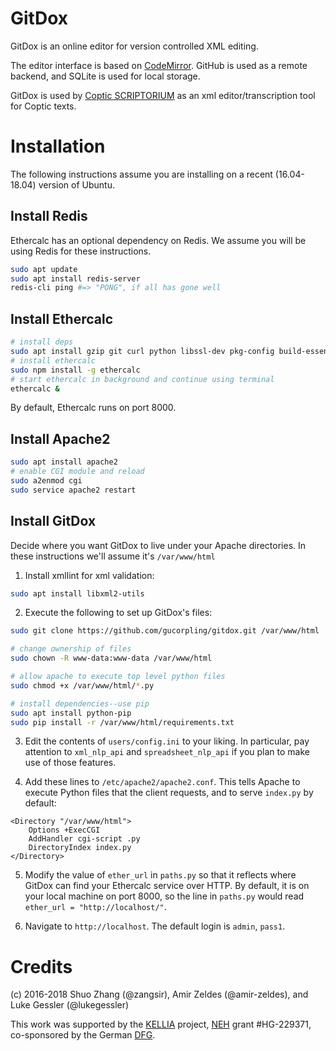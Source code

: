 # GitDox
GitDox is an online editor for version controlled XML editing.

The editor interface is based on [CodeMirror](https://codemirror.net). GitHub is used as a remote backend, and SQLite is used for local storage. 

GitDox is used by [Coptic SCRIPTORIUM](http://copticscriptorium.org/) as an xml editor/transcription tool for Coptic texts. 

# Installation
The following instructions assume you are installing on a recent (16.04-18.04) version of Ubuntu.

## Install Redis
Ethercalc has an optional dependency on Redis. We assume you will be using Redis
for these instructions.

```bash
sudo apt update
sudo apt install redis-server
redis-cli ping #=> "PONG", if all has gone well
```
 
## Install Ethercalc

```bash
# install deps
sudo apt install gzip git curl python libssl-dev pkg-config build-essential npm
# install ethercalc
sudo npm install -g ethercalc
# start ethercalc in background and continue using terminal
ethercalc &
```

By default, Ethercalc runs on port 8000.

## Install Apache2

```bash
sudo apt install apache2
# enable CGI module and reload
sudo a2enmod cgi
sudo service apache2 restart
```

## Install GitDox
Decide where you want GitDox to live under your Apache directories. In these
instructions we'll assume it's `/var/www/html`

1. Install xmllint for xml validation:

```bash
sudo apt install libxml2-utils
```

2. Execute the following to set up GitDox's files:

```bash
sudo git clone https://github.com/gucorpling/gitdox.git /var/www/html

# change ownership of files
sudo chown -R www-data:www-data /var/www/html

# allow apache to execute top level python files
sudo chmod +x /var/www/html/*.py

# install dependencies--use pip
sudo apt install python-pip
sudo pip install -r /var/www/html/requirements.txt
```

3. Edit the contents of `users/config.ini` to your liking. In particular, pay
   attention to `xml_nlp_api` and `spreadsheet_nlp_api` if you plan to make use
   of those features.

4. Add these lines to `/etc/apache2/apache2.conf`. This tells Apache to execute
Python files that the client requests, and to serve `index.py` by default:

```
<Directory "/var/www/html">
	Options +ExecCGI
	AddHandler cgi-script .py
	DirectoryIndex index.py
</Directory>
```

5. Modify the value of `ether_url` in `paths.py` so that it reflects where
   GitDox can find your Ethercalc service over HTTP. By default, it is on your
   local machine on port 8000, so the line in `paths.py` would read `ether_url =
   "http://localhost/"`.

6. Navigate to `http://localhost`. The default login is `admin`, `pass1`.


# Credits

(c) 2016-2018 Shuo Zhang (@zangsir), Amir Zeldes (@amir-zeldes), and Luke Gessler (@lukegessler)

This work was supported by the [KELLIA](http://kellia.uni-goettingen.de/) project, [NEH](https://www.neh.gov/) grant #HG-229371, co-sponsored by the German [DFG](http://www.dfg.de/).
